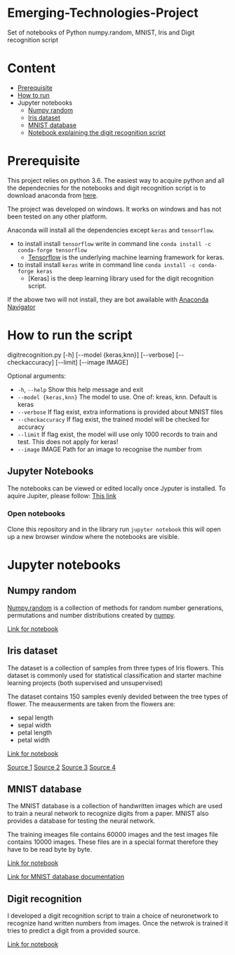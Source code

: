 # Emerging-Technologies-Project
Set of notebooks of Python numpy.random, MNIST, Iris and Digit recognition script

# Content
* [Prerequisite](#Prerequisite)
* [How to run](#How-to-run-the-script)
* Jupyter notebooks
  * [Numpy random](#Numpy-random)
  * [Iris dataset](#Iris-dataset)
  * [MNIST database](#MNIST-database)
  * [Notebook explaining the digit recognition script](#Digit-recognition)
# Prerequisite
This project relies on python 3.6. The easiest way to acquire python and all the dependecnies for the notebooks and digit recognition script is to download anaconda from [here](https://www.anaconda.com/download/).

The project was developed on windows. It works on windows and has not been tested on any other platform.

Anaconda will install all the dependencies except `keras` and `tensorflow`.
* to install install `tensorflow` write in command line ```conda install -c conda-forge tensorflow```
    * [Tensorflow](https://www.tensorflow.org/) is the underlying machine learning framework for keras.
* to install install `keras` write in command line ```conda install -c conda-forge keras ```
    * [Keras] is the deep learning library used for the digit recognition script.  

If the abowe two will not install, they are bot awailable with [Anaconda Navigator](https://anaconda.org/anaconda/anaconda-navigator) 
# How to run the script
digitrecognition.py [-h] [--model {keras,knn}] [--verbose]
                           [--checkaccuracy] [--limit] [--image IMAGE]

Optional arguments:
*  ```-h```, ```--help```    Show this help message and exit
*  ```--model {keras,knn}``` The model to use. One of: kreas, knn. Default is keras
*  ```--verbose```           If flag exist, extra informations is provided about MNIST files
*  ```--checkaccuracy```     If flag exist, the trained model will be checked for accuracy
*  ```--limit```             If flag exist, the model will use only 1000 records to train and test. This does not apply for keras!
*  ```--image```             IMAGE Path for an image to recognise the number from


## Jupyter Notebooks
The notebooks can be viewed or edited locally once Jyputer is installed. To aquire Jupiter, please follow: [This link](http://jupyter.org/install.html)
### Open notebooks
Clone this repository and in the library run ```jupyter notebook``` this will open up a new browser window where the notebooks are visible. 
# Jupyter notebooks
## Numpy random
[Numpy.random](https://docs.scipy.org/doc/numpy-1.15.1/reference/routines.random.html) is a collection of methods for random number generations, permutations and number distributions created by [numpy](http://www.numpy.org/). 

[Link for notebook](/notebooks/Numpy_Random.ipynb)
## Iris dataset
The dataset is a collection of samples from three types of Iris flowers. This dataset is commonly used for statistical classification and starter machine learning projects (both supervised and unsupervised)

The dataset contains 150 samples evenly devided between the tree types of flower. The meauserments are taken from the flowers are:
* sepal length
* sepal width
* petal length
* petal width

[Link for notebook](/notebooks/Iris_datatset.ipynb)

[Source 1](https://en.wikipedia.org/wiki/Iris_flower_data_set)
[Source 2](https://archive.ics.uci.edu/ml/datasets/iris)
[Source 3](https://github.com/ianmcloughlin/jupyter-teaching-notebooks/blob/master/pandas-with-iris.ipynb)
[Source 4](https://www.ritchieng.com/machine-learning-iris-dataset/)

## MNIST database
The MNIST database is a collection of handwritten images which are used to train a neural network to recognize digits from a paper. MNIST also provides a database for testing the neural network.

The training imeages file contains 60000 images and the test images file contains 10000 images. These files are in a special format therefore they have to be read byte by byte.

[Link for notebook](/notebooks/MNIST_database.ipynb)

[Link for MNIST database documentation](http://yann.lecun.com/exdb/mnist/)
## Digit recognition
I developed a digit recognition script to  train a choice of neuronetwork to recognize hand written numbers from images. Once the netwrok is trained it tries to predict a digit from a provided source.

[Link for notebook](/notebooks/Digit_Recognition.ipynb)